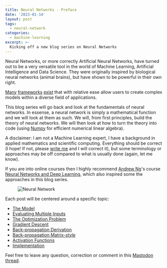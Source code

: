 ```yaml
---
title: Neural Networks - Preface
date: '2023-01-14'
layout: post
tags:
  - neural-network
categories:
  - machine-learning
excerpt: >-
  Kicking off a new blog series on Neural Networks
---
```

Neural Networks, or more correctly Artificial Neural Networks, have turned out to be
a very versatile tool in the world of Machine Learning, Artificial Intelligence and
Data Science. They were originally inspired by biological neural networks (animal brains),
but have shown to be powerful in their own right.

[Many](https://www.tensorflow.org)
[frameworks](https://pytorch.org)
[exist](https://scikit-learn.org)
that with relative ease allow users to create complex models
within a diverse field of applications.

This blog series will go back and look at the fundamentals of neural networks.
In essense, a neural network is simply a mathematical function and we will look at them as such.
We will, from first principles, build the theory of neural networks.
We will then look at how to turn the theory into code
(using [Numpy](https://numpy.org/) for efficient numerical linear algebra).

A disclaimer: I am not a Machine Learning expert, I have a background in applied mathematics
and scientific computing. Everything should be correct (I hope! If not, please
[write me](/contact/) and I will correct it), but some terminology or approaches may be off
compared to what is usually done (again, let me know).

If you are into online courses then I highly recommend
[Andrew Ng](https://www.andrewng.org/about/)'s course
[Neural Networks and Deep Learning](https://www.coursera.org/learn/neural-networks-deep-learning),
which also inspired some the approaches in this blog series.

<figure>
  <img src="/media/nn/neural-network.svg" class="img-responsive width30rem" alt="Neural Network">
</figure>

Each post will be centered around a specific topic:

- [The Model](/blog/2023/01/neural-networks-02-the-model)
- [Evaluating Multiple Inputs](/blog/2023/01/neural-networks-03-multiple-inputs)
- [The Optimization Problem](/blog/2023/01/neural-networks-04-the-optimization-problem)
- [Gradient Descent](/blog/2023/01/neural-networks-05-gradient-descent)
- [Back-propagation Derivation](/blog/2023/01/neural-networks-06-back-propagation-derivation)
- [Back-propagation Matrix-style](/blog/2023/01/neural-networks-07-back-propagation-matrix-style)
- [Activation Functions](/blog/2023/01/neural-networks-08-activation-functions)
- [Implementation](/blog/2023/01/neural-networks-09-implementation)

<div class="post-note">
  Feel free to leave any question, correction or comment in this
  <a href="https://mathstodon.xyz/@janmr/109726377459697082">Mastodon thread</a>.
</div>
